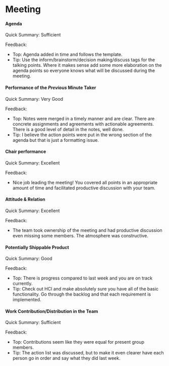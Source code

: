 # Meeting


#### Agenda 

Quick Summary: Sufficient

Feedback:

- Top: Agenda added in time and follows the template.
- Tip: Use the inform/brainstorm/decision making/discuss tags for the talking points. Where it makes sense add some more elaboration on the agenda points so everyone knows what will be discussed during the meeting.


#### Performance of the *Previous* Minute Taker


Quick Summary: Very Good

Feedback: 

- Top: Notes were merged in a timely manner and are clear. There are concrete assignments and agreements with actionable agreements. There is a good level of detail in the notes, well done.
- Tip:  I believe the action points were put in the wrong section of the agenda but that is just a formatting issue. 


#### Chair performance


Quick Summary: Excellent

Feedback: 

- Nice job leading the meeting! You covered all points in an appropriate amount of time and facilitated productive discussion with your team.


#### Attitude & Relation


Quick Summary: Excellent

Feedback: 

- The team took ownership of the meeting and had productive discussion even missing some members. The atmosphere was constructive.


#### Potentially Shippable Product


Quick Summary: Good

Feedback: 

- Top: There is progress compared to last week and you are on track currently. 
- Tip: Check out HCI and make absolutely sure you have all of the basic functionality. Go through the backlog and that each requirement is implemented.


#### Work Contribution/Distribution in the Team


Quick Summary: Sufficient

Feedback: 

- Top: Contributions seem like they were equal for present group members.
- Tip: The action list was discussed, but to make it even clearer have each person go in order and say what they did last week.

